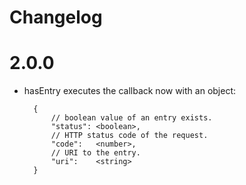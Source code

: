 # Changelog

# 2.0.0

* hasEntry executes the callback now with an object:

        {
            // boolean value of an entry exists.
            "status": <boolean>,
            // HTTP status code of the request.
            "code":   <number>,
            // URI to the entry.
            "uri":    <string>
        }

